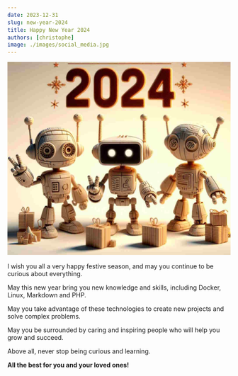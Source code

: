 ```yaml
---
date: 2023-12-31
slug: new-year-2024
title: Happy New Year 2024
authors: [christophe]
image: ./images/social_media.jpg
---
```

![Happy New Year 2024](./images/social_media.jpg)

I wish you all a very happy festive season, and may you continue to be curious about everything.

May this new year bring you new knowledge and skills, including Docker, Linux, Markdown and PHP.

May you take advantage of these technologies to create new projects and solve complex problems.

May you be surrounded by caring and inspiring people who will help you grow and succeed.

Above all, never stop being curious and learning.

**All the best for you and your loved ones!**

